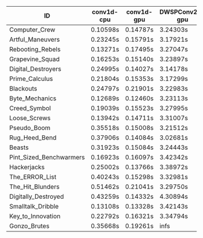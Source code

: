 |ID|conv1d-cpu|conv1d-gpu|DWSPConv2D-gpu|gemm-gpu|avg|
|-|-|-|-|-|-|
|Computer_Crew|0.10598s|0.14787s|3.24303s|1.90869s|1.35139s|
|Artful_Maneuvers|0.23245s|0.15791s|3.17921s|1.86585s|1.35885s|
|Rebooting_Rebels|0.13271s|0.17495s|3.27047s|1.90282s|1.37024s|
|Grapevine_Squad|0.16253s|0.15140s|3.23897s|1.92886s|1.37044s|
|Digital_Destroyers|0.24995s|0.14027s|3.14178s|1.96854s|1.37514s|
|Prime_Calculus|0.21804s|0.15353s|3.17299s|2.04042s|1.39625s|
|Blackouts|0.24797s|0.21901s|3.22983s|1.91126s|1.40202s|
|Byte_Mechanics|0.12689s|0.12460s|3.23113s|2.13260s|1.40380s|
|Creed_Symbol|0.19039s|0.15523s|3.27995s|2.02428s|1.41246s|
|Loose_Screws|0.13942s|0.14711s|3.31007s|2.12180s|1.42960s|
|Pseudo_Boom|0.35518s|0.15008s|3.21512s|1.99893s|1.42983s|
|Rug_Heed_Bend|0.37906s|0.14084s|3.02681s|2.24033s|1.44676s|
|Beasts|0.31923s|0.15084s|3.24443s|2.09754s|1.45301s|
|Pint_Sized_Benchwarmers|0.16923s|0.16097s|3.42342s|2.09933s|1.46324s|
|Hackerjacks|0.25002s|0.13766s|3.38972s|2.12283s|1.47506s|
|The_ERROR_List|0.40243s|0.15298s|3.32981s|2.10416s|1.49734s|
|The_Hit_Blunders|0.51462s|0.21041s|3.29750s|2.18738s|1.55248s|
|Digitally_Destroyed|0.43259s|0.14332s|4.30894s|2.80204s|1.92172s|
|Smalltalk_Dribble|0.13108s|0.13328s|3.42143s|4.70134s|2.09679s|
|Key_to_Innovation|0.22792s|0.16321s|3.34794s|infs|infs|
|Gonzo_Brutes|0.35668s|0.19261s|infs|2.13301s|infs|
